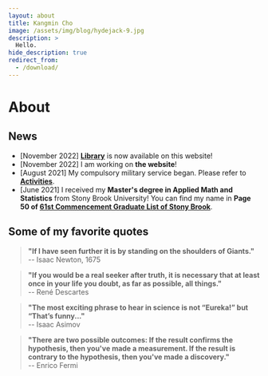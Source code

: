 ```yaml
---
layout: about
title: Kangmin Cho
image: /assets/img/blog/hydejack-9.jpg
description: >
  Hello.
hide_description: true
redirect_from:
  - /download/
---
```


# About

<!--author-->

## News
* [November 2022] **[Library](/Library)** is now available on this website!
* [November 2022] I am working on **the website**!
* [August 2021] My compulsory military service began. Please refer to **[Activities](/Activities)**.
* [June 2021] I received my **Master's degree in Applied Math and Statistics** from Stony Brook University! You can find my name in **Page 50 of [61st Commencement Graduate List of Stony Brook](https://www.stonybrook.edu/commcms/commencement/pdfs/may-2021-commencement-program.pdf)**.

## Some of my favorite quotes
> **"If I have seen further it is by standing on the shoulders of Giants."** <br/>
-- Isaac Newton, 1675

> **"If you would be a real seeker after truth, it is necessary that at least once in your life you doubt, as far as possible, all things."** <br/>
-- René Descartes

> **"The most exciting phrase to hear in science is not “Eureka!” but “That’s funny..."** <br/>
-- Isaac Asimov

> **"There are two possible outcomes: If the result confirms the hypothesis, then you've made a measurement. If the result is contrary to the hypothesis, then you've made a discovery."** <br/>
-- Enrico Fermi

